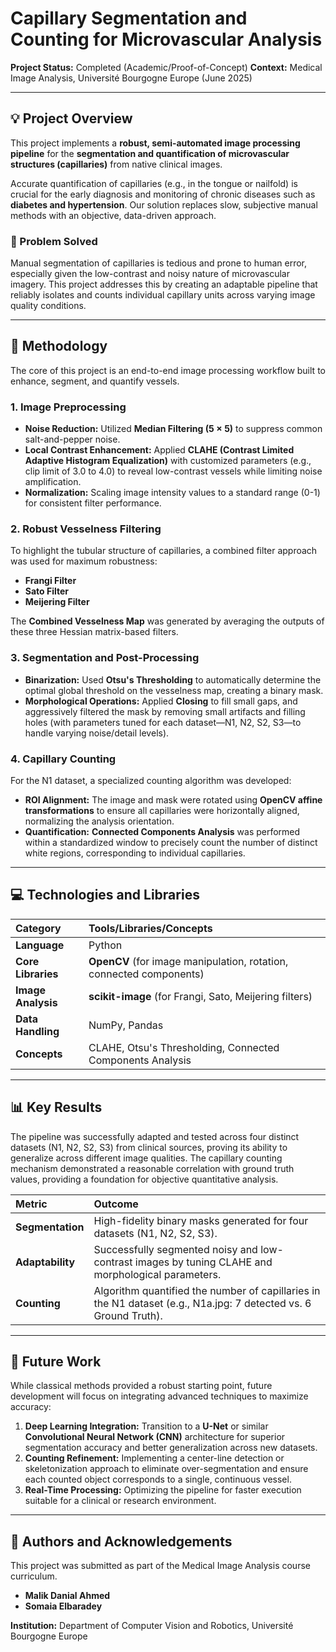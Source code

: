 # Capillary Segmentation and Counting for Microvascular Analysis

**Project Status:** Completed (Academic/Proof-of-Concept)
**Context:** Medical Image Analysis, Université Bourgogne Europe (June 2025)

---

## 💡 Project Overview

This project implements a **robust, semi-automated image processing pipeline** for the **segmentation and quantification of microvascular structures (capillaries)** from native clinical images.

Accurate quantification of capillaries (e.g., in the tongue or nailfold) is crucial for the early diagnosis and monitoring of chronic diseases such as **diabetes and hypertension**. Our solution replaces slow, subjective manual methods with an objective, data-driven approach.

### 🎯 Problem Solved

Manual segmentation of capillaries is tedious and prone to human error, especially given the low-contrast and noisy nature of microvascular imagery. This project addresses this by creating an adaptable pipeline that reliably isolates and counts individual capillary units across varying image quality conditions.

---

## 🚀 Methodology

The core of this project is an end-to-end image processing workflow built to enhance, segment, and quantify vessels.

### 1. Image Preprocessing

* **Noise Reduction:** Utilized **Median Filtering ($5\times5$)** to suppress common salt-and-pepper noise.
* **Local Contrast Enhancement:** Applied **CLAHE (Contrast Limited Adaptive Histogram Equalization)** with customized parameters (e.g., clip limit of 3.0 to 4.0) to reveal low-contrast vessels while limiting noise amplification.
* **Normalization:** Scaling image intensity values to a standard range (0-1) for consistent filter performance.

### 2. Robust Vesselness Filtering

To highlight the tubular structure of capillaries, a combined filter approach was used for maximum robustness:
* **Frangi Filter**
* **Sato Filter**
* **Meijering Filter**

The **Combined Vesselness Map** was generated by averaging the outputs of these three Hessian matrix-based filters.

### 3. Segmentation and Post-Processing

* **Binarization:** Used **Otsu's Thresholding** to automatically determine the optimal global threshold on the vesselness map, creating a binary mask.
* **Morphological Operations:** Applied **Closing** to fill small gaps, and aggressively filtered the mask by removing small artifacts and filling holes (with parameters tuned for each dataset—N1, N2, S2, S3—to handle varying noise/detail levels).

### 4. Capillary Counting

For the N1 dataset, a specialized counting algorithm was developed:
* **ROI Alignment:** The image and mask were rotated using **OpenCV affine transformations** to ensure all capillaries were horizontally aligned, normalizing the analysis orientation.
* **Quantification:** **Connected Components Analysis** was performed within a standardized window to precisely count the number of distinct white regions, corresponding to individual capillaries.

---

## 💻 Technologies and Libraries

| Category | Tools/Libraries/Concepts |
| :--- | :--- |
| **Language** | Python |
| **Core Libraries** | **OpenCV** (for image manipulation, rotation, connected components) |
| **Image Analysis** | **scikit-image** (for Frangi, Sato, Meijering filters) |
| **Data Handling** | NumPy, Pandas |
| **Concepts** | CLAHE, Otsu's Thresholding, Connected Components Analysis |

---

## 📊 Key Results

The pipeline was successfully adapted and tested across four distinct datasets (N1, N2, S2, S3) from clinical sources, proving its ability to generalize across different image qualities. The capillary counting mechanism demonstrated a reasonable correlation with ground truth values, providing a foundation for objective quantitative analysis.

| Metric | Outcome |
| :--- | :--- |
| **Segmentation** | High-fidelity binary masks generated for four datasets (N1, N2, S2, S3). |
| **Adaptability** | Successfully segmented noisy and low-contrast images by tuning CLAHE and morphological parameters. |
| **Counting** | Algorithm quantified the number of capillaries in the N1 dataset (e.g., N1a.jpg: 7 detected vs. 6 Ground Truth). |

---

## 🔮 Future Work

While classical methods provided a robust starting point, future development will focus on integrating advanced techniques to maximize accuracy:

1.  **Deep Learning Integration:** Transition to a **U-Net** or similar **Convolutional Neural Network (CNN)** architecture for superior segmentation accuracy and better generalization across new datasets.
2.  **Counting Refinement:** Implementing a center-line detection or skeletonization approach to eliminate over-segmentation and ensure each counted object corresponds to a single, continuous vessel.
3.  **Real-Time Processing:** Optimizing the pipeline for faster execution suitable for a clinical or research environment.

---

## 🤝 Authors and Acknowledgements

This project was submitted as part of the Medical Image Analysis course curriculum.

* **Malik Danial Ahmed**
* **Somaia Elbaradey**

**Institution:** Department of Computer Vision and Robotics, Université Bourgogne Europe

